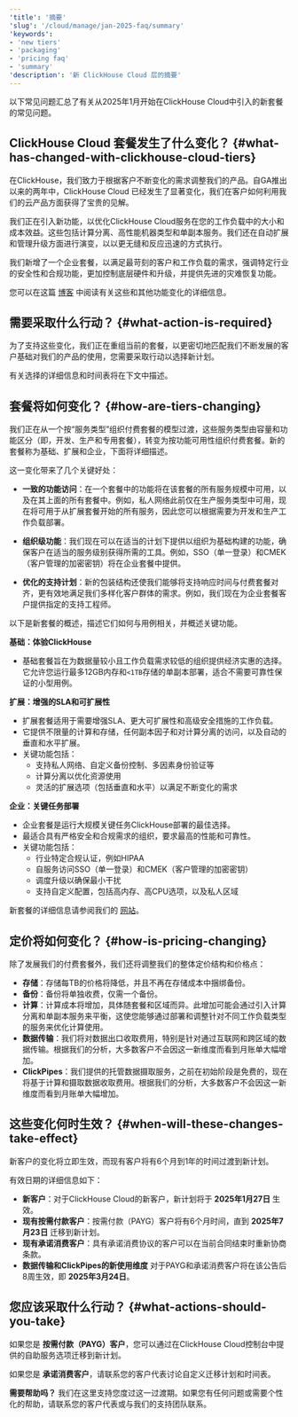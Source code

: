 ```yaml
---
'title': '摘要'
'slug': '/cloud/manage/jan-2025-faq/summary'
'keywords':
- 'new tiers'
- 'packaging'
- 'pricing faq'
- 'summary'
'description': '新 ClickHouse Cloud 层的摘要'
---
```


以下常见问题汇总了有关从2025年1月开始在ClickHouse Cloud中引入的新套餐的常见问题。

## ClickHouse Cloud 套餐发生了什么变化？ {#what-has-changed-with-clickhouse-cloud-tiers}

在ClickHouse，我们致力于根据客户不断变化的需求调整我们的产品。自GA推出以来的两年中，ClickHouse Cloud 已经发生了显著变化，我们在客户如何利用我们的云产品方面获得了宝贵的见解。

我们正在引入新功能，以优化ClickHouse Cloud服务在您的工作负载中的大小和成本效益。这些包括计算分离、高性能机器类型和单副本服务。我们还在自动扩展和管理升级方面进行演变，以以更无缝和反应迅速的方式执行。

我们新增了一个企业套餐，以满足最苛刻的客户和工作负载的需求，强调特定行业的安全性和合规功能，更加控制底层硬件和升级，并提供先进的灾难恢复功能。

您可以在这篇 [博客](https://clickhouse.com/blog/evolution-of-clickhouse-cloud-new-features-superior-performance-tailored-offerings) 中阅读有关这些和其他功能变化的详细信息。

## 需要采取什么行动？ {#what-action-is-required}

为了支持这些变化，我们正在重组当前的套餐，以更密切地匹配我们不断发展的客户基础对我们的产品的使用，您需要采取行动以选择新计划。

有关选择的详细信息和时间表将在下文中描述。

## 套餐将如何变化？ {#how-are-tiers-changing}

我们正在从一个按“服务类型”组织付费套餐的模型过渡，这些服务类型由容量和功能区分（即，开发、生产和专用套餐），转变为按功能可用性组织付费套餐。新的套餐称为基础、扩展和企业，下面将详细描述。

这一变化带来了几个关键好处：

- **一致的功能访问**：在一个套餐中的功能将在该套餐的所有服务规模中可用，以及在其上面的所有套餐中。例如，私人网络此前仅在生产服务类型中可用，现在将可用于从扩展套餐开始的所有服务，因此您可以根据需要为开发和生产工作负载部署。

- **组织级功能**：我们现在可以在适当的计划下提供以组织为基础构建的功能，确保客户在适当的服务级别获得所需的工具。例如，SSO（单一登录）和CMEK（客户管理的加密密钥）将在企业套餐中提供。

- **优化的支持计划**：新的包装结构还使我们能够将支持响应时间与付费套餐对齐，更有效地满足我们多样化客户群体的需求。例如，我们现在为企业套餐客户提供指定的支持工程师。

以下是新套餐的概述，描述它们如何与用例相关，并概述关键功能。

**基础：体验ClickHouse**

- 基础套餐旨在为数据量较小且工作负载需求较低的组织提供经济实惠的选择。它允许您运行最多12GB内存和`<1TB`存储的单副本部署，适合不需要可靠性保证的小型用例。

**扩展：增强的SLA和可扩展性**

- 扩展套餐适用于需要增强SLA、更大可扩展性和高级安全措施的工作负载。
- 它提供不限量的计算和存储，任何副本因子和对计算分离的访问，以及自动的垂直和水平扩展。
- 关键功能包括：
  - 支持私人网络、自定义备份控制、多因素身份验证等
  - 计算分离以优化资源使用
  - 灵活的扩展选项（包括垂直和水平）以满足不断变化的需求

**企业：关键任务部署**

- 企业套餐是运行大规模关键任务ClickHouse部署的最佳选择。
- 最适合具有严格安全和合规需求的组织，要求最高的性能和可靠性。
- 关键功能包括：
  - 行业特定合规认证，例如HIPAA
  - 自服务访问SSO（单一登录）和CMEK（客户管理的加密密钥）
  - 调度升级以确保最小干扰
  - 支持自定义配置，包括高内存、高CPU选项，以及私人区域

新套餐的详细信息请参阅我们的 [网站](https://clickhouse.com/pricing)。

## 定价将如何变化？ {#how-is-pricing-changing}

除了发展我们的付费套餐外，我们还将调整我们的整体定价结构和价格点：

- **存储**：存储每TB的价格将降低，并且不再在存储成本中捆绑备份。
- **备份**：备份将单独收费，仅需一个备份。
- **计算**：计算成本将增加，具体随套餐和区域而异。此增加可能会通过引入计算分离和单副本服务来平衡，这使您能够通过部署和调整针对不同工作负载类型的服务来优化计算使用。
- **数据传输**：我们将对数据出口收取费用，特别是针对通过互联网和跨区域的数据传输。根据我们的分析，大多数客户不会因这一新维度而看到月账单大幅增加。
- **ClickPipes**：我们提供的托管数据摄取服务，之前在初始阶段是免费的，现在将基于计算和摄取数据收取费用。根据我们的分析，大多数客户不会因这一新维度而看到月账单大幅增加。

## 这些变化何时生效？ {#when-will-these-changes-take-effect}

新客户的变化将立即生效，而现有客户将有6个月到1年的时间过渡到新计划。

有效日期的详细信息如下：

- **新客户**：对于ClickHouse Cloud的新客户，新计划将于 **2025年1月27日** 生效。
- **现有按需付款客户**：按需付款（PAYG）客户将有6个月时间，直到 **2025年7月23日** 迁移到新计划。
- **现有承诺消费客户**：具有承诺消费协议的客户可以在当前合同结束时重新协商条款。
- **数据传输和ClickPipes的新使用维度** 对于PAYG和承诺消费客户将在该公告后8周生效，即 **2025年3月24日**。

## 您应该采取什么行动？ {#what-actions-should-you-take}

如果您是 **按需付款（PAYG）客户**，您可以通过在ClickHouse Cloud控制台中提供的自助服务选项迁移到新计划。

如果您是 **承诺消费客户**，请联系您的客户代表讨论自定义迁移计划和时间表。

**需要帮助吗？**
我们在这里支持您度过这一过渡期。如果您有任何问题或需要个性化的帮助，请联系您的客户代表或与我们的支持团队联系。
